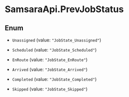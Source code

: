 # SamsaraApi.PrevJobStatus

## Enum


* `Unassigned` (value: `"JobState_Unassigned"`)

* `Scheduled` (value: `"JobState_Scheduled"`)

* `EnRoute` (value: `"JobState_EnRoute"`)

* `Arrived` (value: `"JobState_Arrived"`)

* `Completed` (value: `"JobState_Completed"`)

* `Skipped` (value: `"JobState_Skipped"`)


